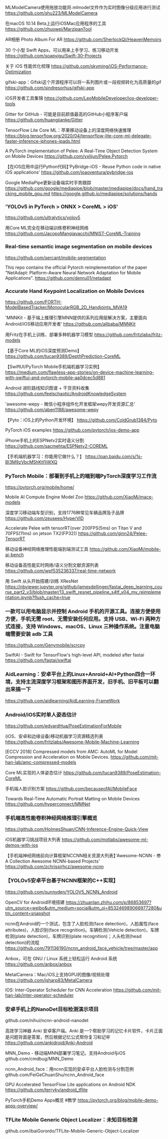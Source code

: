 MLModelCamera使用拖放功能将.mlmodel文件作为实时图像分级应用进行测试
https://github.com/shu223/MLModelCamera

在macOS 10.14 Beta上运行iOSMac应用程序的工具
https://github.com/zhuowei/MarzipanTool

AR相册 Photo Album For AR
https://github.com/SherlockQi/HeavenMemoirs

30 个小型 Swift Apps，可以用来上手学习、练习移动开发
https://github.com/soapyigu/Swift-30-Projects

关于 iOS 性能优化梳理
https://github.com/skyming/iOS-Performance-Optimization

gifski-app：Gifski这个开源程序可以将一系列图片或一段视频转化为高质量的gif
https://github.com/sindresorhus/gifski-app

iOS开发者工具集锦
https://github.com/LeoMobileDeveloper/ios-developer-tools

Gitter for GitHub - 可能是目前颜值最高的GitHub小程序客户端
https://github.com/huangjianke/Gitter

TensorFlow Lite Core ML：苹果移动设备上的深度网络快速推理
https://blog.tensorflow.org/2020/04/tensorflow-lite-core-ml-delegate-faster-inference-iphones-ipads.html

A PyTorch implementation of Pelee: A Real-Time Object Detection System on Mobile Devices 
https://github.com/yxlijun/Pelee.Pytorch

【在iOS应用中运行Python代码】’PyBridge-iOS - Reuse Python code in native iOS applications' 
https://github.com/joaoventura/pybridge-ios

Google MediaPipe更新设备端实时手势跟踪
https://github.com/google/mediapipe/blob/master/mediapipe/docs/hand_tracking_mobile_gpu.md https://google.github.io/mediapipe/solutions/hands

### 'YOLOv5 in PyTorch > ONNX > CoreML > iOS' 
https://github.com/ultralytics/yolov5

用Core ML完全在移动端训练卷积神经网络
https://github.com/JacopoMangiavacchi/MNIST-CoreML-Training

### Real-time semantic image segmentation on mobile devices
https://github.com/sercant/mobile-segmentation

This repo contains the official Pytorch reimplementation of the paper "NetAdapt: Platform-Aware Neural Network Adaptation for Mobile Applications".
https://github.com/denru01/netadapt

### Accurate Hand Keypoint Localization on Mobile Devices
https://github.com/FORTH-ModelBasedTracker/MonocularRGB_2D_Handjoints_MVA19

'MNNKit - 基于端上推理引擎MNN提供的系列应用层解决方案，主要面向Android/iOS移动应用开发者’ 
https://github.com/alibaba/MNNKit

用Fritz在手机上训练、部署多种机器学习模型
https://github.com/fritzlabs/fritz-models

【基于Core ML的iOS深度预测Demo】
https://github.com/tucan9389/DepthPrediction-CoreML

【SwiftUI/PyTorch Mobile手机端机器学习实例】
https://medium.com/flawless-app-stories/on-device-machine-learning-with-swiftui-and-pytorch-mobile-aa0dcec5d881

Android 进阶路线知识图谱 + 干货资料收集
https://github.com/feelschaotic/AndroidKnowledgeSystem

'awesome-wepy - 微信小程序组件化开发框架wepy开发资源汇总' 
https://github.com/aben1188/awesome-wepy

【Pyto：iOS上的Python开发环境】
https://github.com/ColdGrub1384/Pyto

PyTorch iOS examples
https://github.com/pytorch/ios-demo-app

iPhone手机上的ESPNetv2实时语义分割
https://github.com/sacmehta/ESPNetv2-COREML

【手机端机器学习：你能用它做什么？】
https://pan.baidu.com/s/1s-BI3M9zVbcM5hKtI1iWXQ

### PyTorch Mobile：部署到手机上的端到端PyTorch深度学习工作流
https://pytorch.org/mobile/home/

Mobile AI Compute Engine Model Zoo
https://github.com/XiaoMi/mace-models

深度学习移动端车型识别，支持1776种常见车辆品牌及子品牌
https://github.com/zeusees/HyperVID

Accelerate Pelee with tensorRT(over 200FPS(5ms) on Titan V and 70FPS(11ms) on jetson TX2(FP32))
https://github.com/ginn24/Pelee-TensorRT

移动设备神经网络推理性能端到端测试工具
https://github.com/XiaoMi/mobile-ai-bench

移动设备高性能实时网络/语义分割文献资源列表
https://github.com/wpf535236337/real-time-network

用 Swift 从头开始搭建/训练 XResNet
https://nbviewer.jupyter.org/github/jamesdellinger/fastai_deep_learning_course_part2_v3/blob/master/13_swift_resnet_pipeline_s4tf_v04_my_reimplementation.ipynb?flush_cache=true

### 一款可以用电脑显示并控制 Android 手机的开源工具。连接方便使用方便，手机无需 root、无需安装任何应用。支持 USB、Wi-Fi 两种方式连接，支持 Windows、macOS、Linux 三种操作系统。注意电脑端需要安装 adb 工具
https://github.com/Genymobile/scrcpy

SwiftAI - Swift for TensorFlow's high-level API, modeled after fastai
https://github.com/fastai/swiftai

### AidLearning：安卓平台上的Linux+Anroid+AI+Python四合一环境，支持主流深度学习框架和图形界面开发，旧手机、旧平板可以翻出来搞一下
https://github.com/aidlearning/AidLearning-FrameWork

### Android/iOS实时单人姿态估计
https://github.com/edvardHua/PoseEstimationForMobile

(iOS、安卓和边缘设备)移动机器学习资源精选列表
https://github.com/fritzlabs/Awesome-Mobile-Machine-Learning

[ECCV 2018] Compressed models from AMC: AutoML for Model Compression and Acceleration on Mobile Devices.
https://github.com/mit-han-lab/amc-compressed-models

Core ML实现的人体姿态估计
https://github.com/tucan9389/PoseEstimation-CoreML

手机端人脸识别方案
https://github.com/becauseofAI/MobileFace

Towards Real-Time Automatic Portrait Matting on Mobile Devices
https://github.com/hyperconnect/MMNet

### 手机端高性能卷积神经网络推理引擎概览
https://github.com/HolmesShuan/CNN-Inference-Engine-Quick-View

iOS机器学习挑战项目大列表
https://github.com/motlabs/awesome-ml-demos-with-ios

【手机端神经网络前向计算框架NCCNN相关资源大列表】’Awesome-NCNN - 😎A Collection Awesome NCNN-based Projects' 
https://github.com/zchrissirhcz/awesome-ncnn

### 【YOLOv5安卓平台基于NCNN框架的C++实现】
https://github.com/sunnyden/YOLOV5_NCNN_Android

OpenCV for Android环境搭建 
https://zhuanlan.zhihu.com/p/86853697?utm_source=weibo&utm_medium=social&utm_oi=853246989066977280&utm_content=snapshot

ncnn在Android的一个测试，包含了人脸检测(face detection)，人脸属性(face attributes)，人脸识别(face recognition)。车辆检测(Vehicle detection)，车牌检测(plate detection)，车牌识别(plate recognition)；人头检测(head detection)的流程
https://github.com/791136190/ncnn_android_face_vehicle/tree/master/app

Anbox，可在 GNU / Linux 系统上轻松运行 Android 系统
https://github.com/anbox/anbox

MetalCamera：Mac/iOS上支持GPU的图像/视频处理
https://github.com/jsharp83/MetalCamera

IOS: Inter-Operator Scheduler for CNN Acceleration
https://github.com/mit-han-lab/inter-operator-scheduler

### 安卓手机上的NanoDet目标检测演示项目
github.com/nihui/ncnn-android-nanodet

高效学习神器 Anki 安卓客户端。Anki 是一个帮助学习的记忆卡片软件，卡片正面是问题背面是答案，然后根据记忆公式帮你复习和记牢
https://github.com/ankidroid/Anki-Android

MNN_Demo - 移动端MNN部署学习笔记。支持Android与iOS
github.com/cmdbug/MNN_Demo

ncnn_Android_face：用ncnn实现的安卓平台人脸检测与分割范例
github.com/FeiGeChuanShu/ncnn_Android_face

GPU Accelerated TensorFlow Lite applications on Android NDK
https://github.com/terryky/android_tflite

PyTorch手机Demo Apps概览 #教学
https://pytorch.org/blog/mobile-demo-apps-overview/

### TFLite Mobile Generic Object Localizer：未知目标检测
github.com/ibaiGorordo/TFLite-Mobile-Generic-Object-Localizer